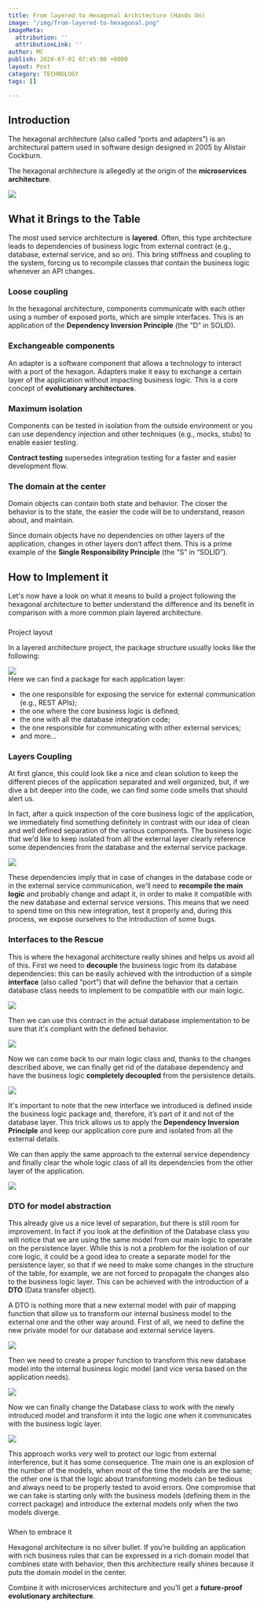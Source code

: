 ```yaml
---
title: From layered to Hexagonal Architecture (Hands On)
image: "/img/from-layered-to-hexagonal.png"
imageMeta:
  attribution: ''
  attributionLink: ''
author: MC
publish: 2020-07-01 07:45:00 +0000
layout: Post
category: TECHNOLOGY
tags: []

---
```

## Introduction

The hexagonal architecture (also called “ports and adapters”) is an architectural pattern used in software design designed in 2005 by Alistair Cockburn.

The hexagonal architecture is allegedly at the origin of the **microservices architecture**.

  
![](/img/s_1.png)

## What it Brings to the Table

The most used service architecture is **layered**. Often, this type architecture leads to dependencies of business logic from external contract (e.g., database, external service, and so on). This bring stiffness and coupling to the system, forcing us to recompile classes that contain the business logic whenever an API changes.

### Loose coupling

In the hexagonal architecture, components communicate with each other using a number of exposed ports, which are simple interfaces. This is an application of the **Dependency Inversion Principle** (the “D” in SOLID).

### Exchangeable components

An adapter is a software component that allows a technology to interact with a port of the hexagon. Adapters make it easy to exchange a certain layer of the application without impacting business logic. This is a core concept of **evolutionary architectures**.

 

### Maximum isolation

Components can be tested in isolation from the outside environment or you can use dependency injection and other techniques (e.g., mocks, stubs) to enable easier testing.

**Contract testing** supersedes integration testing for a faster and easier development flow.

 

### The domain at the center

Domain objects can contain both state and behavior. The closer the behavior is to the state, the easier the code will be to understand, reason about, and maintain.

Since domain objects have no dependencies on other layers of the application, changes in other layers don’t affect them. This is a prime example of the **Single Responsibility Principle** (the “S” in “SOLID”).

## How to Implement it

Let's now have a look on what it means to build a project following the hexagonal architecture to better understand the difference and its benefit in comparison with a more common plain layered architecture.

###   
Project layout

In a layered architecture project, the package structure usually looks like the following:

![](/img/s_2.png)  
Here we can find a package for each application layer:

* the one responsible for exposing the service for external communication (e.g., REST APIs);
* the one where the core business logic is defined;
* the one with all the database integration code;
* the one responsible for communicating with other external services;
* and more...

### Layers Coupling

At first glance, this could look like a nice and clean solution to keep the different pieces of the application separated and well organized, but, if we dive a bit deeper into the code, we can find some code smells that should alert us.

In fact, after a quick inspection of the core business logic of the application, we immediately find something definitely in contrast with our idea of clean and well defined separation of the various components. The business logic that we'd like to keep isolated from all the external layer clearly reference some dependencies from the database and the external service package.

  
![](/img/s_3.png)

These dependencies imply that in case of changes in the database code or in the external service communication, we'll need to **recompile the main logic** and probably change and adapt it, in order to make it compatible with the new database and external service versions. This means that we need to spend time on this new integration, test it properly and, during this process, we expose ourselves to the introduction of some bugs.

 

### Interfaces to the Rescue

This is where the hexagonal architecture really shines and helps us avoid all of this. First we need to **decouple** the business logic from its database dependencies: this can be easily achieved with the introduction of a simple **interface** (also called “port”) that will define the behavior that a certain database class needs to implement to be compatible with our main logic.

![](/img/s_4.png)

Then we can use this contract in the actual database implementation to be sure that it's compliant with the defined behavior.

![](/img/s_5.png)

Now we can come back to our main logic class and, thanks to the changes described above, we can finally get rid of the database dependency and have the business logic **completely decoupled** from the persistence details.

![](/img/s_6.png)

It's important to note that the new interface we introduced is defined inside the business logic package and, therefore, it’s part of it and not of the database layer. This trick allows us to apply the **Dependency Inversion Principle** and keep our application core pure and isolated from all the external details.

We can then apply the same approach to the external service dependency and finally clear the whole logic class of all its dependencies from the other layer of the application.

![](/img/s_7.png)

### DTO for model abstraction

This already give us a nice level of separation, but there is still room for improvement. In fact if you look at the definition of the Database class you will notice that we are using the same model from our main logic to operate on the persistence layer. While this is not a problem for the isolation of our core logic, it could be a good idea to create a separate model for the persistence layer, so that if we need to make some changes in the structure of the table, for example, we are not forced to propagate the changes also to the business logic layer. This can be achieved with the introduction of a **DTO** (Data transfer object).

A DTO is nothing more that a new external model with pair of mapping function that allow us to transform our internal business model to the external one and the other way around. First of all, we need to define the new private model for our database and external service layers.

![](/img/s_8.png)

Then we need to create a proper function to transform this new database model into the internal business logic model (and vice versa based on the application needs).

  
![](/img/s_9.png)

Now we can finally change the Database class to work with the newly introduced model and transform it into the logic one when it communicates with the business logic layer.

  
![](/img/s_10.png)

This approach works very well to protect our logic from external interference, but it has some consequence. The main one is an explosion of the number of the models, when most of the time the models are the same; the other one is that the logic about transforming models can be tedious and always need to be properly tested to avoid errors. One compromise that we can take is starting only with the business models (defining them in the correct package) and introduce the external models only when the two models diverge.

###   
When to embrace it

Hexagonal architecture is no silver bullet. If you’re building an application with rich business rules that can be expressed in a rich domain model that combines state with behavior, then this architecture really shines because it puts the domain model in the center.

Combine it with microservices architecture and you’ll get a **future-proof evolutionary architecture**.